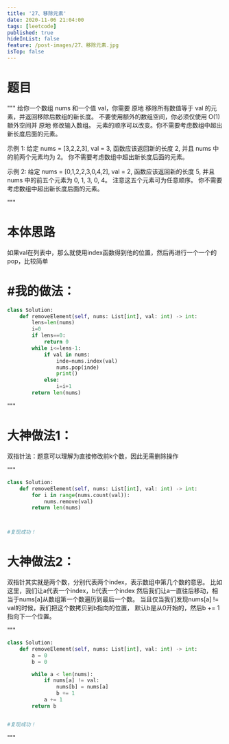 ```yaml
---
title: '27、移除元素'
date: 2020-11-06 21:04:00
tags: [leetcode]
published: true
hideInList: false
feature: /post-images/27、移除元素.jpg
isTop: false
---
```



# 题目

"""
给你一个数组 nums 和一个值 val，你需要 原地 移除所有数值等于 val 的元素，并返回移除后数组的新长度。
不要使用额外的数组空间，你必须仅使用 O(1) 额外空间并 原地 修改输入数组。
元素的顺序可以改变。你不需要考虑数组中超出新长度后面的元素。

示例 1:
给定 nums = [3,2,2,3], val = 3,
函数应该返回新的长度 2, 并且 nums 中的前两个元素均为 2。
你不需要考虑数组中超出新长度后面的元素。

示例 2:
给定 nums = [0,1,2,2,3,0,4,2], val = 2,
函数应该返回新的长度 5, 并且 nums 中的前五个元素为 0, 1, 3, 0, 4。
注意这五个元素可为任意顺序。
你不需要考虑数组中超出新长度后面的元素。

"""

# 本体思路



如果val在列表中，那么就使用index函数得到他的位置，然后再进行一个一个的pop，比较简单




# #我的做法：

```python
class Solution:
    def removeElement(self, nums: List[int], val: int) -> int:
        lens=len(nums)
        i=0
        if lens==0:
            return 0
        while i<=lens-1:
            if val in nums:
                inde=nums.index(val)
                nums.pop(inde)
                print()
            else:
                i=i+1
        return len(nums)

```



"""

# 大神做法1：

双指针法：题意可以理解为直接修改前k个数，因此无需删除操作

"""

```python
class Solution:
    def removeElement(self, nums: List[int], val: int) -> int:
        for i in range(nums.count(val)):
            nums.remove(val)
        return len(nums)



#复现成功！
```



# 大神做法2：

双指针其实就是两个数，分别代表两个index，表示数组中第几个数的意思。
比如这里，我们让a代表一个index，b代表一个index
然后我们让a一直往后移动，相当于nums[a]从数组第一个数遍历到最后一个数。
当且仅当我们发现nums[a] != val的时候，我们把这个数拷贝到b指向的位置，
默认b是从0开始的，然后b += 1指向下一个位置。

"""

```python
class Solution:
    def removeElement(self, nums: List[int], val: int) -> int:
        a = 0
        b = 0

        while a < len(nums):
            if nums[a] != val:
                nums[b] = nums[a]
                b += 1
            a += 1
        return b


#复现成功！
```

"""







